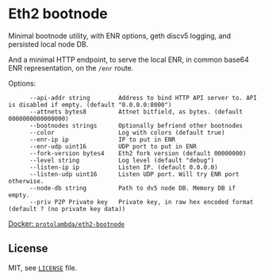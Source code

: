 # Eth2 bootnode

Minimal bootnode utility, with ENR options, geth discv5 logging, and persisted local node DB. 

And a minimal HTTP endpoint, to serve the local ENR, in common base64 ENR representation, on the `/enr` route.

Options:
```
      --api-addr string        Address to bind HTTP API server to. API is disabled if empty. (default "0.0.0.0:8000")
      --attnets bytes8         Attnet bitfield, as bytes. (default 0000000000000000)
      --bootnodes strings      Optionally befriend other bootnodes
      --color                  Log with colors (default true)
      --enr-ip ip              IP to put in ENR
      --enr-udp uint16         UDP port to put in ENR
      --fork-version bytes4    Eth2 fork version (default 00000000)
      --level string           Log level (default "debug")
      --listen-ip ip           Listen IP. (default 0.0.0.0)
      --listen-udp uint16      Listen UDP port. Will try ENR port otherwise.
      --node-db string         Path to dv5 node DB. Memory DB if empty.
      --priv P2P Private key   Private key, in raw hex encoded format (default ? (no private key data))
```

[Docker: `protolambda/eth2-bootnode`](https://hub.docker.com/repository/docker/protolambda/eth2-bootnode)

## License

MIT, see [`LICENSE`](./LICENSE) file.
